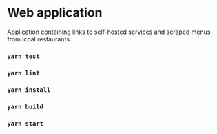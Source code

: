 # Web application
Application containing links to self-hosted services and scraped menus from lcoal restaurants.

### `yarn test`

### `yarn lint`

### `yarn install`

### `yarn build`

### `yarn start`
